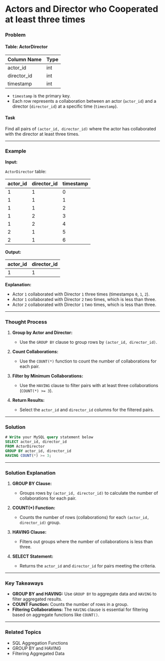 # Actors and Director who Cooperated at least three times

### Problem

#### Table: ActorDirector

| Column Name | Type |
|-------------|------|
| actor_id    | int  |
| director_id | int  |
| timestamp   | int  |

- `timestamp` is the primary key.
- Each row represents a collaboration between an actor (`actor_id`) and a director (`director_id`) at a specific time (`timestamp`).

#### Task
Find all pairs of `(actor_id, director_id)` where the actor has collaborated with the director at least three times.

---

### Example

**Input:**

`ActorDirector` table:

| actor_id | director_id | timestamp |
|----------|-------------|-----------|
| 1        | 1           | 0         |
| 1        | 1           | 1         |
| 1        | 1           | 2         |
| 1        | 2           | 3         |
| 1        | 2           | 4         |
| 2        | 1           | 5         |
| 2        | 1           | 6         |

**Output:**

| actor_id | director_id |
|----------|-------------|
| 1        | 1           |

**Explanation:**
- Actor `1` collaborated with Director `1` three times (timestamps `0`, `1`, `2`).
- Actor `1` collaborated with Director `2` two times, which is less than three.
- Actor `2` collaborated with Director `1` two times, which is less than three.

---

### Thought Process

1. **Group by Actor and Director:**
   - Use the `GROUP BY` clause to group rows by `(actor_id, director_id)`.

2. **Count Collaborations:**
   - Use the `COUNT(*)` function to count the number of collaborations for each pair.

3. **Filter by Minimum Collaborations:**
   - Use the `HAVING` clause to filter pairs with at least three collaborations (`COUNT(*) >= 3`).

4. **Return Results:**
   - Select the `actor_id` and `director_id` columns for the filtered pairs.

---

### Solution

```sql
# Write your MySQL query statement below
SELECT actor_id, director_id
FROM ActorDirector
GROUP BY actor_id, director_id
HAVING COUNT(*) >= 3;
```

---

### Solution Explanation

1. **GROUP BY Clause:**
   - Groups rows by `(actor_id, director_id)` to calculate the number of collaborations for each pair.

2. **COUNT(*) Function:**
   - Counts the number of rows (collaborations) for each `(actor_id, director_id)` group.

3. **HAVING Clause:**
   - Filters out groups where the number of collaborations is less than three.

4. **SELECT Statement:**
   - Returns the `actor_id` and `director_id` for pairs meeting the criteria.

---

### Key Takeaways

- **GROUP BY and HAVING:** Use `GROUP BY` to aggregate data and `HAVING` to filter aggregated results.
- **COUNT Function:** Counts the number of rows in a group.
- **Filtering Collaborations:** The `HAVING` clause is essential for filtering based on aggregate functions like `COUNT()`.

---

### Related Topics
- SQL Aggregation Functions
- GROUP BY and HAVING
- Filtering Aggregated Data
